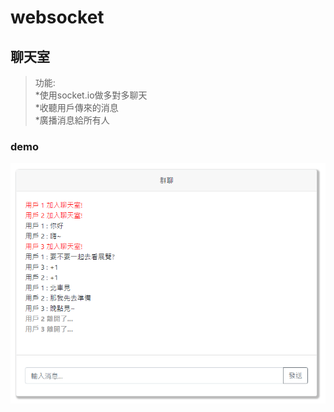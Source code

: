 # websocket

## 聊天室
>功能:  
  *使用socket.io做多對多聊天  
  *收聽用戶傳來的消息  
  *廣播消息給所有人  

### demo  
![image](https://github.com/apple333069/websocket/blob/main/websocket_demo.png)  

